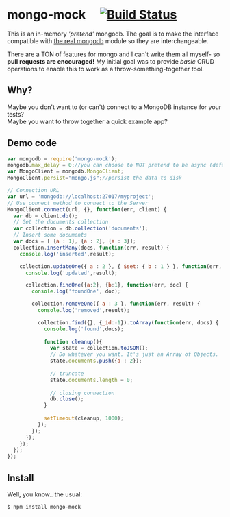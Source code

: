 mongo-mock &nbsp;&nbsp;&nbsp;&nbsp;[![Build Status](https://travis-ci.org/williamkapke/mongo-mock.svg?branch=master)](https://travis-ci.org/williamkapke/mongo-mock)
=======================================================================================================================================================================

This is an in-memory _'pretend'_ mongodb. The goal is to make the interface compatible with
[the real mongodb](https://github.com/mongodb/node-mongodb-native) module so they are interchangeable.

There are a TON of features for mongo and I can't write them all myself- so **pull requests are encouraged!**
My initial goal was to provide _basic_ CRUD operations to enable this to work as a throw-something-together tool.

## Why?
Maybe you don't want to (or can't) connect to a MongoDB instance for your tests?<br>
Maybe you want to throw together a quick example app?

## Demo code
```javascript
var mongodb = require('mongo-mock');
mongodb.max_delay = 0;//you can choose to NOT pretend to be async (default is 400ms)
var MongoClient = mongodb.MongoClient;
MongoClient.persist="mongo.js";//persist the data to disk

// Connection URL
var url = 'mongodb://localhost:27017/myproject';
// Use connect method to connect to the Server
MongoClient.connect(url, {}, function(err, client) {
  var db = client.db();
  // Get the documents collection
  var collection = db.collection('documents');
  // Insert some documents
  var docs = [ {a : 1}, {a : 2}, {a : 3}];
  collection.insertMany(docs, function(err, result) {
    console.log('inserted',result);

    collection.updateOne({ a : 2 }, { $set: { b : 1 } }, function(err, result) {
      console.log('updated',result);

      collection.findOne({a:2}, {b:1}, function(err, doc) {
        console.log('foundOne', doc);

        collection.removeOne({ a : 3 }, function(err, result) {
          console.log('removed',result);

          collection.find({}, {_id:-1}).toArray(function(err, docs) {
            console.log('found',docs);
            
            function cleanup(){            
              var state = collection.toJSON();
              // Do whatever you want. It's just an Array of Objects.
              state.documents.push({a : 2});
              
              // truncate
              state.documents.length = 0;
              
              // closing connection
              db.close();
            }
            
            setTimeout(cleanup, 1000);
          });
        });
      });
    });
  });
});
```

## Install
Well, you know.. the usual:
```
$ npm install mongo-mock
```
